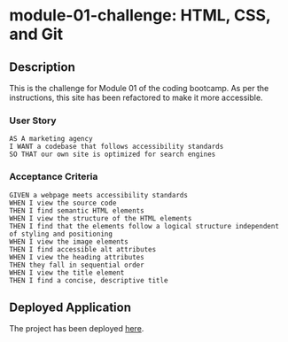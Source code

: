 # module-01-challenge: HTML, CSS, and Git

## Description
This is the challenge for Module 01 of the coding bootcamp. As per the instructions, this site has been refactored to make it more accessible.

### User Story
```
AS A marketing agency
I WANT a codebase that follows accessibility standards
SO THAT our own site is optimized for search engines
```

### Acceptance Criteria
```
GIVEN a webpage meets accessibility standards
WHEN I view the source code
THEN I find semantic HTML elements
WHEN I view the structure of the HTML elements
THEN I find that the elements follow a logical structure independent of styling and positioning
WHEN I view the image elements
THEN I find accessible alt attributes
WHEN I view the heading attributes
THEN they fall in sequential order
WHEN I view the title element
THEN I find a concise, descriptive title
```

## Deployed Application
The project has been deployed [here](https://kristyyip.github.io/module-01-challenge/).